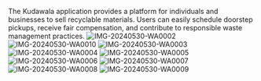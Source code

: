 ﻿The Kudawala application provides a platform for individuals and businesses to sell
recyclable materials.
Users can easily schedule doorstep pickups, receive fair compensation,
and contribute to responsible waste management practices.
![IMG-20240530-WA0002](https://github.com/Aayush0214/Kudawala/assets/154334873/10aad604-68dd-436b-9de0-bc8166b7819e)
![IMG-20240530-WA0010](https://github.com/Aayush0214/Kudawala/assets/154334873/71ba1a5e-5e7d-449c-ad61-d49bf0fed7d1)
![IMG-20240530-WA0003](https://github.com/Aayush0214/Kudawala/assets/154334873/679a5360-450f-46d1-8c52-3c0bba1ecc79)
![IMG-20240530-WA0004](https://github.com/Aayush0214/Kudawala/assets/154334873/eec0b017-ec45-42d2-a70a-572e14156076)
![IMG-20240530-WA0005](https://github.com/Aayush0214/Kudawala/assets/154334873/a3e9a741-ca1f-4b7a-9712-1239f33e705e)
![IMG-20240530-WA0006](https://github.com/Aayush0214/Kudawala/assets/154334873/eb0866b6-75f6-43a4-8ffa-c4a484633cc6)
![IMG-20240530-WA0007](https://github.com/Aayush0214/Kudawala/assets/154334873/d6487e8f-6f26-415b-8cf1-eb3932f3aafd)
![IMG-20240530-WA0008](https://github.com/Aayush0214/Kudawala/assets/154334873/9283d89a-1632-4bbb-897b-d237aa2fe0df)
![IMG-20240530-WA0009](https://github.com/Aayush0214/Kudawala/assets/154334873/ab8389f6-3684-48c6-a158-ea436c8b8383)
